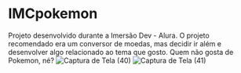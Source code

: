 # IMCpokemon
Projeto desenvolvido durante a Imersão Dev - Alura. O projeto recomendado era um conversor de moedas, mas decidir ir além e desenvolver algo relacionado ao tema que gosto. Quem não gosta de Pokemon, né?
![Captura de Tela (40)](https://user-images.githubusercontent.com/102713481/189554972-b3f1c4ba-cd66-4dc0-b9bb-301855147fba.png)
![Captura de Tela (41)](https://user-images.githubusercontent.com/102713481/189554974-2dbeb3c6-8085-447c-b163-96b3d8b029c5.png)
